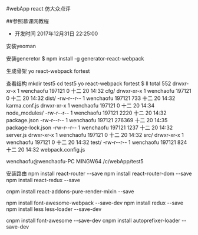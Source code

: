 #webApp react 仿大众点评

##参照慕课网教程

* 开发时间
2017年12月31日 22:25:00




安装yeoman


安装generetor
$ npm install -g generator-react-webpack


生成骨架
yo react-webpack fortest

查看结构
mkdir test5
cd test5
yo react-webpack fortest
$ ll
total 552
drwxr-xr-x 1 wenchaofu 197121      0 十二 20 14:32 cfg/
drwxr-xr-x 1 wenchaofu 197121      0 十二 20 14:32 dist/
-rw-r--r-- 1 wenchaofu 197121    733 十二 20 14:32 karma.conf.js
drwxr-xr-x 1 wenchaofu 197121      0 十二 20 14:34 node_modules/
-rw-r--r-- 1 wenchaofu 197121   2220 十二 20 14:32 package.json
-rw-r--r-- 1 wenchaofu 197121 276369 十二 20 14:35 package-lock.json
-rw-r--r-- 1 wenchaofu 197121   1237 十二 20 14:32 server.js
drwxr-xr-x 1 wenchaofu 197121      0 十二 20 14:32 src/
drwxr-xr-x 1 wenchaofu 197121      0 十二 20 14:32 test/
-rw-r--r-- 1 wenchaofu 197121    824 十二 20 14:32 webpack.config.js

wenchaofu@wenchaofu-PC MINGW64 /c/webApp/test5




安装路由
npm install react-router --save
npm install react-router-dom --save
npm install react-redux --save

cnpm install react-addons-pure-render-mixin --save


npm install font-awesome-webpack --save-dev
npm install redux --save
npm install less less-loader --save-dev

cnpm install font-awesome --save-dev
cnpm install autoprefixer-loader --save-dev